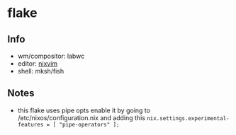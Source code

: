 # flake

## Info

- wm/compositor: labwc
- editor: [nixvim](https://github.com/qfumbled/nixvim)
- shell: mksh/fish
## Notes

- this flake uses pipe opts enable it by going to /etc/nixos/configuration.nix and adding this `nix.settings.experimental-features = [ "pipe-operators" ];`
